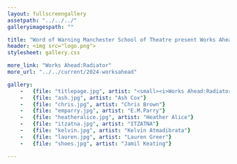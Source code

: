 ```yaml
---
layout: fullscreengallery
assetpath: "../../../"
galleryimagespath: ""

title: "Word of Warning Manchester School of Theatre present Works Ahead:Radiator"
header: <img src="logo.png">
stylesheet: gallery.css

more_link: "Works Ahead:Radiator"
more_url: "../../current/2024-worksahead"

gallery:
    -   {file: "titlepage.jpg", artist: "<small><i>Works Ahead:Radiator at Grosvenor East, 24 May 2024</i> All images &copy; 2024 Word of Warning</small>"}
    -   {file: "ash.jpg", artist: "Ash Cox"}
    -   {file: "chris.jpg", artist: "Chris Brown"}
    -   {file: "emparry.jpg", artist: "E.M.Parry"}
    -   {file: "heatheralice.jpg", artist: "Heather Alice"}
    -   {file: "itzatna.jpg", artist: "ITZATNA"}
    -   {file: "kelvin.jpg", artist: "Kelvin Atmadibrata"}
    -   {file: "lauren.jpg", artist: "Lauren Greer"}
    -   {file: "shoes.jpg", artist: "Jamil Keating"}

---
```

